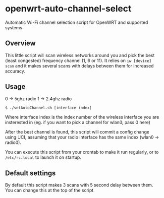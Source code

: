 # openwrt-auto-channel-select
Automatic Wi-Fi channel selection script for OpenWRT and supported systems

## Overview

This little script will scan wireless networks around you and pick the best (least congested) frequency channel (1, 6 or 11).
It relies on ```iw [device] scan``` and it makes several scans with delays between them for increased accuracy.

## Usage

0 -> 5ghz radio
1 -> 2.4ghz radio
```bash
$ ./setAutoChannel.sh [interface index]
```

Where interface index is the index number of the wireless interface you are insterested in (eg. if you want to pick a channel for wlan0, pass 0 here)

After the best channel is found, this script will commit a config change using UCI, assuming that your radio interface has the same index (wlan0 -> radio0).

You can execute this script from your crontab to make it run regularly, or to `/etc/rc.local` to launch it on startup.

## Default settings

By default this script makes 3 scans with 5 second delay between them. You can change this at the top of the script.

